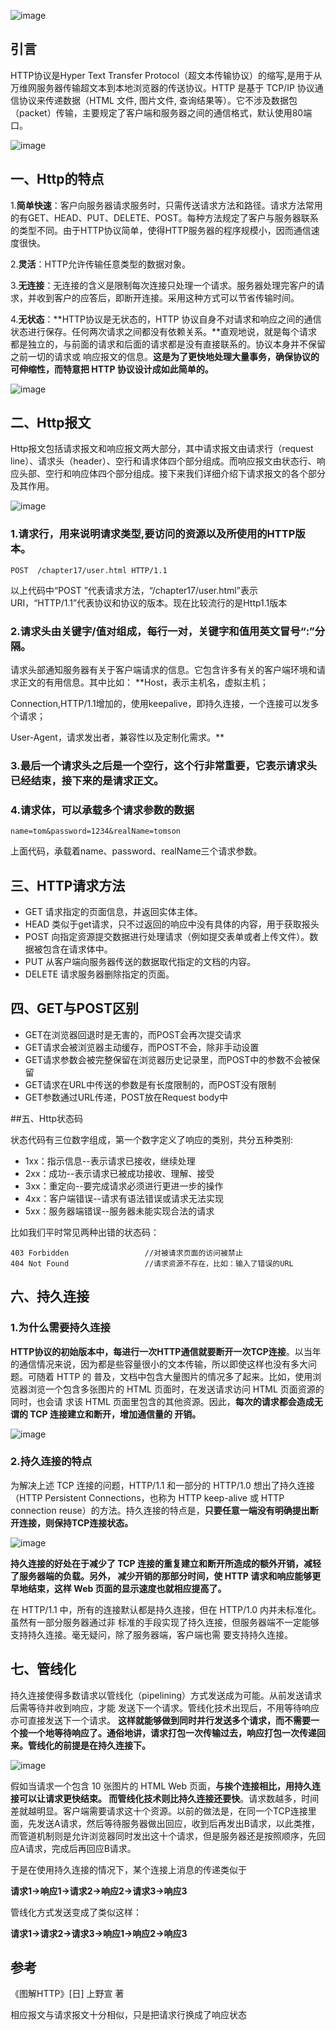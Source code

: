 ![image](https://camo.githubusercontent.com/bd4f5f4a5a44ea9af15a1abd21411b3a35e03f5f/68747470733a2f2f757365722d676f6c642d63646e2e786974752e696f2f323031382f362f31312f313633656637306362646236636438363f773d34323826683d32333026663d6a70656726733d37303130)

## 引言

HTTP协议是Hyper Text Transfer Protocol（超文本传输协议）的缩写,是用于从万维网服务器传输超文本到本地浏览器的传送协议。HTTP 是基于 TCP/IP 协议通信协议来传递数据（HTML 文件, 图片文件, 查询结果等）。它不涉及数据包（packet）传输，主要规定了客户端和服务器之间的通信格式，默认使用80端口。

![image](https://camo.githubusercontent.com/5b310a99ef1d3b796dbe74e230a4c7f6e041c1d0/68747470733a2f2f757365722d676f6c642d63646e2e786974752e696f2f323031382f362f31312f313633656637306362646336336539353f773d3132343026683d37303226663d706e6726733d323438333833)

## 一、Http的特点

1.**简单快速**：客户向服务器请求服务时，只需传送请求方法和路径。请求方法常用的有GET、HEAD、PUT、DELETE、POST。每种方法规定了客户与服务器联系的类型不同。由于HTTP协议简单，使得HTTP服务器的程序规模小，因而通信速度很快。

2.**灵活**：HTTP允许传输任意类型的数据对象。

3.**无连接**：无连接的含义是限制每次连接只处理一个请求。服务器处理完客户的请求，并收到客户的应答后，即断开连接。采用这种方式可以节省传输时间。

4.**无状态**：**HTTP协议是无状态的，HTTP 协议自身不对请求和响应之间的通信状态进行保存。任何两次请求之间都没有依赖关系。**直观地说，就是每个请求都是独立的，与前面的请求和后面的请求都是没有直接联系的。协议本身并不保留之前一切的请求或 响应报文的信息。**这是为了更快地处理大量事务，确保协议的可伸缩性，而特意把 HTTP 协议设计成如此简单的。**

![image](https://camo.githubusercontent.com/56e6406893f661271a2d847253a67e5c65ab3d6b/68747470733a2f2f757365722d676f6c642d63646e2e786974752e696f2f323031382f362f31312f313633656637306362646661333737643f773d3132323926683d35323526663d706e6726733d323132353036)

## 二、Http报文

Http报文包括请求报文和响应报文两大部分，其中请求报文由请求行（request line）、请求头（header）、空行和请求体四个部分组成。而响应报文由状态行、响应头部、空行和响应体四个部分组成。接下来我们详细介绍下请求报文的各个部分及其作用。

![image](https://camo.githubusercontent.com/3721747468f91ebef97720d265e750d53b4d4fa1/68747470733a2f2f757365722d676f6c642d63646e2e786974752e696f2f323031382f362f31312f313633656637306362646630353637633f773d39363326683d34383426663d706e6726733d343235303135)

### 1.请求行，用来说明请求类型,要访问的资源以及所使用的HTTP版本。

    POST  /chapter17/user.html HTTP/1.1
    

以上代码中“POST ”代表请求方法，“/chapter17/user.html”表示URI，“HTTP/1.1”代表协议和协议的版本。现在比较流行的是Http1.1版本

### 2.请求头由关键字/值对组成，每行一对，关键字和值用英文冒号“:”分隔。

请求头部通知服务器有关于客户端请求的信息。它包含许多有关的客户端环境和请求正文的有用信息。其中比如：
**Host，表示主机名，虚拟主机；

Connection,HTTP/1.1增加的，使用keepalive，即持久连接，一个连接可以发多个请求；

User-Agent，请求发出者，兼容性以及定制化需求。**

### 3.最后一个请求头之后是一个空行，这个行非常重要，它表示请求头已经结束，接下来的是请求正文。

### 4.请求体，可以承载多个请求参数的数据

    name=tom&password=1234&realName=tomson
    

上面代码，承载着name、password、realName三个请求参数。

## 三、HTTP请求方法

- GET  请求指定的页面信息，并返回实体主体。
- HEAD  类似于get请求，只不过返回的响应中没有具体的内容，用于获取报头
- POST  向指定资源提交数据进行处理请求（例如提交表单或者上传文件）。数据被包含在请求体中。
- PUT  从客户端向服务器传送的数据取代指定的文档的内容。
- DELETE  请求服务器删除指定的页面。

## 四、GET与POST区别

- GET在浏览器回退时是无害的，而POST会再次提交请求
- GET请求会被浏览器主动缓存，而POST不会，除非手动设置
- GET请求参数会被完整保留在浏览器历史记录里，而POST中的参数不会被保留
- GET请求在URL中传送的参数是有长度限制的，而POST没有限制
- GET参数通过URL传递，POST放在Request body中

##五、Http状态码

状态代码有三位数字组成，第一个数字定义了响应的类别，共分五种类别:

- 1xx：指示信息--表示请求已接收，继续处理
- 2xx：成功--表示请求已被成功接收、理解、接受
- 3xx：重定向--要完成请求必须进行更进一步的操作
- 4xx：客户端错误--请求有语法错误或请求无法实现
- 5xx：服务器端错误--服务器未能实现合法的请求

比如我们平时常见两种出错的状态码：

    403 Forbidden                 //对被请求页面的访问被禁止
    404 Not Found                 //请求资源不存在，比如：输入了错误的URL
    

## 六、持久连接

### 1.为什么需要持久连接

**HTTP协议的初始版本中，每进行一次HTTP通信就要断开一次TCP连接**。以当年的通信情况来说，因为都是些容量很小的文本传输，所以即使这样也没有多大问题。可随着 HTTP 的 普及，文档中包含大量图片的情况多了起来。比如，使用浏览器浏览一个包含多张图片的 HTML 页面时，在发送请求访问 HTML 页面资源的同时，也会请 求该 HTML 页面里包含的其他资源。因此，**每次的请求都会造成无谓的 TCP 连接建立和断开，增加通信量的 开销。**

![image](https://camo.githubusercontent.com/c02bcc8c688232dcb9f9f5ef6b4ec6826db6e245/68747470733a2f2f757365722d676f6c642d63646e2e786974752e696f2f323031382f362f31312f313633656637306362653034323435353f773d36353926683d36303126663d706e6726733d313836353431)

### 2.持久连接的特点

为解决上述 TCP 连接的问题，HTTP/1.1 和一部分的 HTTP/1.0 想出了持久连接（HTTP Persistent Connections，也称为 HTTP keep-alive 或 HTTP connection reuse）的方法。持久连接的特点是，**只要任意一端没有明确提出断开连接，则保持TCP连接状态。**

![image](https://camo.githubusercontent.com/e320ff67c530660d5dcaff52e377696aeba579b1/68747470733a2f2f757365722d676f6c642d63646e2e786974752e696f2f323031382f362f31312f313633656637306363316664333539653f773d36343526683d35323126663d706e6726733d313532393638)

**持久连接的好处在于减少了 TCP 连接的重复建立和断开所造成的额外开销，减轻了服务器端的负载。另外， 减少开销的那部分时间，使 HTTP 请求和响应能够更早地结束，这样 Web 页面的显示速度也就相应提高了。**

在 HTTP/1.1 中，所有的连接默认都是持久连接，但在 HTTP/1.0 内并未标准化。虽然有一部分服务器通过非 标准的手段实现了持久连接，但服务器端不一定能够支持持久连接。毫无疑问，除了服务器端，客户端也需 要支持持久连接。

## 七、管线化

持久连接使得多数请求以管线化（pipelining）方式发送成为可能。从前发送请求后需等待并收到响应，才能 发送下一个请求。管线化技术出现后，不用等待响应亦可直接发送下一个请求。
**这样就能够做到同时并行发送多个请求，而不需要一个接一个地等待响应了。通俗地讲，请求打包一次传输过去，响应打包一次传递回来。管线化的前提是在持久连接下。**

![image](https://camo.githubusercontent.com/770236f6f03bab5b92bc48bb4a7960e6b3d0d4cb/68747470733a2f2f757365722d676f6c642d63646e2e786974752e696f2f323031382f362f31312f313633656637306365643133623864323f773d36343926683d32383226663d706e6726733d3937333731)

假如当请求一个包含 10 张图片的 HTML Web 页面，**与挨个连接相比，用持久连接可以让请求更快结束。 而管线化技术则比持久连接还要快**。请求数越多，时间差就越明显。客户端需要请求这十个资源。以前的做法是，在同一个TCP连接里面，先发送A请求，然后等待服务器做出回应，收到后再发出B请求，以此类推，而管道机制则是允许浏览器同时发出这十个请求，但是服务器还是按照顺序，先回应A请求，完成后再回应B请求。

于是在使用持久连接的情况下，某个连接上消息的传递类似于

**请求1->响应1->请求2->响应2->请求3->响应3**

管线化方式发送变成了类似这样：

**请求1->请求2->请求3->响应1->响应2->响应3**

## 参考

《图解HTTP》[日] 上野宣 著

相应报文与请求报文十分相似，只是把请求行换成了响应状态